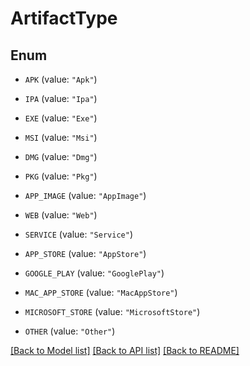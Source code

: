 # ArtifactType

## Enum


* `APK` (value: `"Apk"`)

* `IPA` (value: `"Ipa"`)

* `EXE` (value: `"Exe"`)

* `MSI` (value: `"Msi"`)

* `DMG` (value: `"Dmg"`)

* `PKG` (value: `"Pkg"`)

* `APP_IMAGE` (value: `"AppImage"`)

* `WEB` (value: `"Web"`)

* `SERVICE` (value: `"Service"`)

* `APP_STORE` (value: `"AppStore"`)

* `GOOGLE_PLAY` (value: `"GooglePlay"`)

* `MAC_APP_STORE` (value: `"MacAppStore"`)

* `MICROSOFT_STORE` (value: `"MicrosoftStore"`)

* `OTHER` (value: `"Other"`)


[[Back to Model list]](../README.md#documentation-for-models) [[Back to API list]](../README.md#documentation-for-api-endpoints) [[Back to README]](../README.md)


